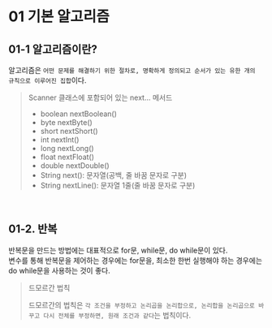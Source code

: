 # 01 기본 알고리즘

## 01-1 알고리즘이란?
알고리즘은 `어떤 문제를 해결하기 위한 절차로, 명확하게 정의되고 순서가 있는 유한 개의 규칙으로 이루어진 집합`이다.    

> Scanner 클래스에 포함되어 있는 next... 메서드
> - boolean nextBoolean()
> - byte nextByte()
> - short nextShort()
> - int nextInt()
> - long nextLong()
> - float nextFloat()
> - double nextDouble()
> - String next(): 문자열(공백, 줄 바꿈 문자로 구분)
> - String nextLine(): 문자열 1줄(줄 바꿈 문자로 구분)

<br>

## 01-2. 반복  
반복문을 만드는 방법에는 대표적으로 for문, while문, do while문이 있다.  
변수를 통해 반복문을 제어하는 경우에는 for문을, 최소한 한번 실행해야 하는 경우에는 do while문을 사용하는 것이 좋다.  

> 드모르간 법칙  
> 
> 드모르간의 법칙은 `각 조건을 부정하고 논리곱을 논리합으로, 논리합을 논리곱으로 바꾸고 다시 전체를 부정하면, 원래 조건과 같다`는 법칙이다.  


